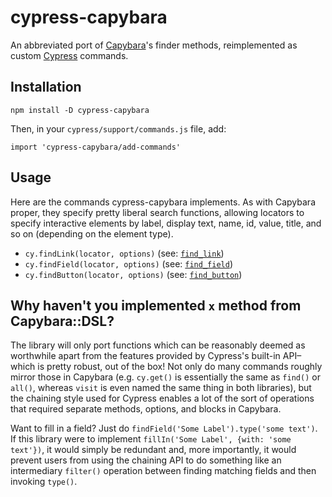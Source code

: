 # cypress-capybara

An abbreviated port of [Capybara](https://github.com/teamcapybara/capybara)'s
finder methods, reimplemented as custom [Cypress](https://cypress.io) commands.

## Installation

```
npm install -D cypress-capybara
```

Then, in your `cypress/support/commands.js` file, add:

```
import 'cypress-capybara/add-commands'
```

## Usage

Here are the commands cypress-capybara implements. As with Capybara proper, they
specify pretty liberal search functions, allowing locators to specify
interactive elements by label, display text, name, id, value, title, and so on
(depending on the element type).

* `cy.findLink(locator, options)` (see:
  [`find_link`](https://www.rubydoc.info/github/teamcapybara/capybara/master/Capybara/Node/Finders#find_link-instance_method))
* `cy.findField(locator, options)` (see:
  [`find_field`](https://www.rubydoc.info/github/teamcapybara/capybara/master/Capybara/Node/Finders#find_field-instance_method))
* `cy.findButton(locator, options)` (see:
  [`find_button`](https://www.rubydoc.info/github/teamcapybara/capybara/master/Capybara/Node/Finders#find_button-instance_method))

## Why haven't you implemented `x` method from Capybara::DSL?

The library will only port functions which can be reasonably deemed as
worthwhile apart from the features provided by Cypress's built-in API–which is
pretty robust, out of the box! Not only do many commands roughly mirror those in
Capybara (e.g.  `cy.get()` is essentially the same as `find()` or `all()`,
whereas `visit` is even named the same thing in both libraries), but the
chaining style used for Cypress enables a lot of the sort of operations that
required separate methods, options, and blocks in Capybara.

Want to fill in a field? Just do `findField('Some Label').type('some text')`.
If this library were to implement `fillIn('Some Label', {with: 'some text'})`,
it would simply be redundant and, more importantly, it would prevent users from
using the chaining API to do something like an intermediary `filter()` operation
between finding matching fields and then invoking `type()`.


